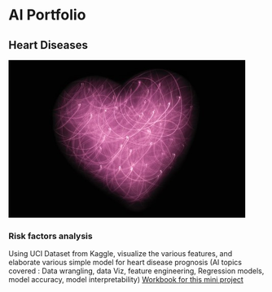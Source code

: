 # AI Portfolio

## Heart Diseases

![Heart&Neurons](/img/jude-beck-ANRuJVFFWgU-unsplash.jpg)

### Risk factors analysis
Using UCI Dataset from Kaggle, visualize the various features, and elaborate various simple model for heart disease prognosis
(AI topics covered : Data wrangling, data Viz, feature engineering, Regression models, model accuracy, model interpretability)
[Workbook for this mini project](https://github.com/emblondel/AI-Portfolio/Heart%20Diseases%20-%20Risk%20Factors.ipynb)

